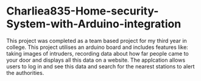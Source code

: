 # Charliea835-Home-security-System-with-Arduino-integration

This project was completed as a team based project for my third year in college. This project utilises an arduino board and includes features like: taking images of intruders, recording data about how far people came to your door and displays all this data on a website. The applcation allows users to log in and see this data and search for the nearest stations to alert the authorities. 
